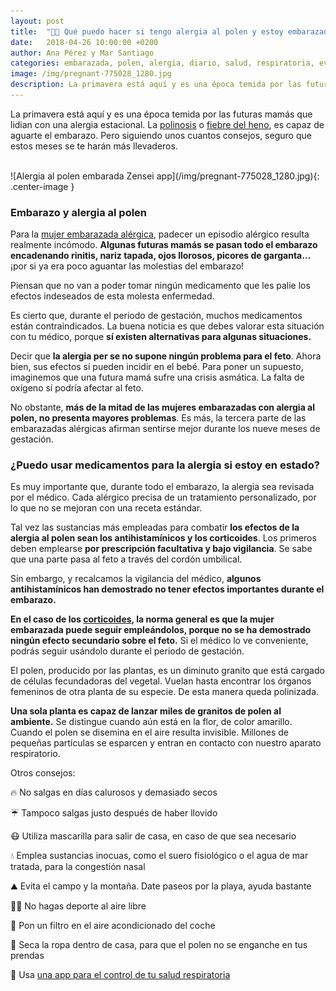 ```yaml
---
layout: post
title:  "🌼🤰 Qué puedo hacer si tengo alergia al polen y estoy embarazada"
date:   2018-04-26 10:00:00 +0200
author: Ana Pérez y Mar Santiago
categories: embarazada, polen, alergia, diario, salud, respiratoria, evitar, síntomas
image: /img/pregnant-775028_1280.jpg
description: La primavera está aquí y es una época temida por las futuras mamás que lidian con una alergia estacional. La polinosis o fiebre del heno, es... 
---
```


La primavera está aquí y es una época temida por las futuras mamás que lidian con una alergia estacional. La [polinosis](https://es.wikipedia.org/wiki/Alergia_al_polen) o [fiebre del heno](https://medlineplus.gov/spanish/ency/article/000813.htm), es capaz de aguarte el embarazo. Pero siguiendo unos cuantos consejos, seguro que estos meses se te harán más llevaderos.

<br>
![Alergia al polen embarada Zensei app](/img/pregnant-775028_1280.jpg){: .center-image }
<br>

### Embarazo y alergia al polen

Para la [mujer embarazada alérgica](https://www.matterna.es/alergia-al-polen-embarazo/), padecer un episodio alérgico resulta realmente incómodo. **Algunas futuras mamás se pasan todo el embarazo encadenando rinitis, nariz tapada, ojos llorosos, picores de garganta…** ¡por si ya era poco aguantar las molestias del embarazo!

Piensan que no van a poder tomar ningún medicamento que les palie los efectos indeseados de esta molesta enfermedad.

Es cierto que, durante el periodo de gestación, muchos medicamentos están contraindicados. La buena noticia es que debes valorar esta situación con tu médico, porque **sí existen alternativas para algunas situaciones.**

Decir que **la alergia per se no supone ningún problema para el feto**. Ahora bien, sus efectos sí pueden incidir en el bebé. Para poner un supuesto, imaginemos que una futura mamá sufre una crisis asmática. La falta de oxígeno sí podría afectar al feto.

No obstante, **más de la mitad de las mujeres embarazadas con alergia al polen, no presenta mayores problemas**. Es más, la tercera parte de las embarazadas alérgicas afirman sentirse mejor durante los nueve meses de gestación.

### ¿Puedo usar medicamentos para la alergia si estoy en estado?

Es muy importante que, durante todo el embarazo, la alergia sea revisada por el médico. Cada alérgico precisa de un tratamiento personalizado, por lo que no se mejoran con una receta estándar.

Tal vez las sustancias más empleadas para combatir **los efectos de la alergia al polen sean los antihistamínicos y los corticoides**. Los primeros deben emplearse **por prescripción facultativa y bajo vigilancia**. Se sabe que una parte pasa al feto a través del cordón umbilical. 

Sin embargo, y recalcamos la vigilancia del médico, **algunos antihistamínicos han demostrado no tener efectos importantes durante el embarazo.**

**En el caso de los [corticoides](https://medlineplus.gov/spanish/steroids.html), la norma general es que la mujer embarazada puede seguir empleándolos, porque no se ha demostrado ningún efecto secundario sobre el feto.** Si el médico lo ve conveniente, podrás seguir usándolo durante el periodo de gestación.

El polen, producido por las plantas, es un diminuto granito que está cargado de células fecundadoras del vegetal. Vuelan hasta encontrar los órganos femeninos de otra planta de su especie. De esta manera queda polinizada.

**Una sola planta es capaz de lanzar miles de granitos de polen al ambiente.** Se distingue cuando aún está en la flor, de color amarillo. Cuando el polen se disemina en el aire resulta invisible. Millones de pequeñas partículas se esparcen y entran en contacto con nuestro aparato respiratorio.

Otros consejos:

🔥 No salgas en días calurosos y demasiado secos

☔ Tampoco salgas justo después de haber llovido

😷 Utiliza mascarilla para salir de casa, en caso de que sea necesario

💧 Emplea sustancias inocuas, como el suero fisiológico o el agua de mar tratada, para la congestión nasal

⛰️ Evita el campo y la montaña. Date paseos por la playa, ayuda bastante

🏃‍♀️ No hagas deporte al aire libre

🚗 Pon un filtro en el aire acondicionado del coche

👚 Seca la ropa dentro de casa, para que el polen no se enganche en tus prendas

📱 Usa [una app para el control de tu salud respiratoria](https://zenseiapp.com)
